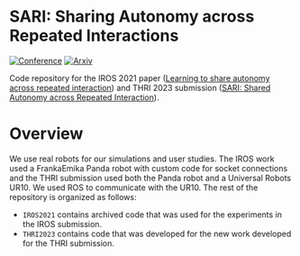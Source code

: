 # SARI: Sharing Autonomy across Repeated Interactions

[![Conference](https://img.shields.io/badge/NeurIPS-Accepted-success)](https://sites.google.com/view/cail/) [![Arxiv](http://img.shields.io/badge/arxiv-2110.14754-B31B1B.svg)](https://arxiv.org/abs/2110.14754)

Code repository for the IROS 2021 paper ([Learning to share autonomy across repeated interaction](https://ieeexplore.ieee.org/abstract/document/9636748)) and THRI 2023 submission ([SARI: Shared Autonomy across Repeated Interaction](https://arxiv.org/abs/2205.09795)).


# Overview

We use real robots for our simulations and user studies. The IROS work used a FrankaEmika Panda robot with custom code for socket connections and the THRI submission used both the Panda robot and a Universal Robots UR10. We used ROS to communicate with the UR10. The rest of the repository is organized as follows:

- `IROS2021` contains archived code that was used for the experiments in the IROS submission.
- `THRI2023` contains code that was developed for the new work developed for the THRI submission. 

